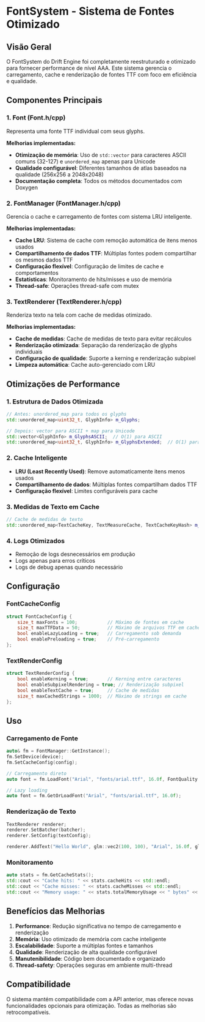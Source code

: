 # FontSystem - Sistema de Fontes Otimizado

## Visão Geral

O FontSystem do Drift Engine foi completamente reestruturado e otimizado para fornecer performance de nível AAA. Este sistema gerencia o carregamento, cache e renderização de fontes TTF com foco em eficiência e qualidade.

## Componentes Principais

### 1. Font (Font.h/cpp)
Representa uma fonte TTF individual com seus glyphs.

**Melhorias implementadas:**
- **Otimização de memória**: Uso de `std::vector` para caracteres ASCII comuns (32-127) e `unordered_map` apenas para Unicode
- **Qualidade configurável**: Diferentes tamanhos de atlas baseados na qualidade (256x256 a 2048x2048)
- **Documentação completa**: Todos os métodos documentados com Doxygen

### 2. FontManager (FontManager.h/cpp)
Gerencia o cache e carregamento de fontes com sistema LRU inteligente.

**Melhorias implementadas:**
- **Cache LRU**: Sistema de cache com remoção automática de itens menos usados
- **Compartilhamento de dados TTF**: Múltiplas fontes podem compartilhar os mesmos dados TTF
- **Configuração flexível**: Configuração de limites de cache e comportamentos
- **Estatísticas**: Monitoramento de hits/misses e uso de memória
- **Thread-safe**: Operações thread-safe com mutex

### 3. TextRenderer (TextRenderer.h/cpp)
Renderiza texto na tela com cache de medidas otimizado.

**Melhorias implementadas:**
- **Cache de medidas**: Cache de medidas de texto para evitar recálculos
- **Renderização otimizada**: Separação da renderização de glyphs individuais
- **Configuração de qualidade**: Suporte a kerning e renderização subpixel
- **Limpeza automática**: Cache auto-gerenciado com LRU

## Otimizações de Performance

### 1. Estrutura de Dados Otimizada
```cpp
// Antes: unordered_map para todos os glyphs
std::unordered_map<uint32_t, GlyphInfo> m_Glyphs;

// Depois: vector para ASCII + map para Unicode
std::vector<GlyphInfo> m_GlyphsASCII;  // O(1) para ASCII
std::unordered_map<uint32_t, GlyphInfo> m_GlyphsExtended;  // O(1) para Unicode
```

### 2. Cache Inteligente
- **LRU (Least Recently Used)**: Remove automaticamente itens menos usados
- **Compartilhamento de dados**: Múltiplas fontes compartilham dados TTF
- **Configuração flexível**: Limites configuráveis para cache

### 3. Medidas de Texto em Cache
```cpp
// Cache de medidas de texto
std::unordered_map<TextCacheKey, TextMeasureCache, TextCacheKeyHash> m_TextCache;
```

### 4. Logs Otimizados
- Remoção de logs desnecessários em produção
- Logs apenas para erros críticos
- Logs de debug apenas quando necessário

## Configuração

### FontCacheConfig
```cpp
struct FontCacheConfig {
    size_t maxFonts = 100;           // Máximo de fontes em cache
    size_t maxTTFData = 50;          // Máximo de arquivos TTF em cache
    bool enableLazyLoading = true;   // Carregamento sob demanda
    bool enablePreloading = true;    // Pré-carregamento
};
```

### TextRenderConfig
```cpp
struct TextRenderConfig {
    bool enableKerning = true;       // Kerning entre caracteres
    bool enableSubpixelRendering = true; // Renderização subpixel
    bool enableTextCache = true;     // Cache de medidas
    size_t maxCachedStrings = 1000;  // Máximo de strings em cache
};
```

## Uso

### Carregamento de Fonte
```cpp
auto& fm = FontManager::GetInstance();
fm.SetDevice(device);
fm.SetCacheConfig(config);

// Carregamento direto
auto font = fm.LoadFont("Arial", "fonts/arial.ttf", 16.0f, FontQuality::High);

// Lazy loading
auto font = fm.GetOrLoadFont("Arial", "fonts/arial.ttf", 16.0f);
```

### Renderização de Texto
```cpp
TextRenderer renderer;
renderer.SetBatcher(batcher);
renderer.SetConfig(textConfig);

renderer.AddText("Hello World", glm::vec2(100, 100), "Arial", 16.0f, glm::vec4(1, 1, 1, 1));
```

### Monitoramento
```cpp
auto stats = fm.GetCacheStats();
std::cout << "Cache hits: " << stats.cacheHits << std::endl;
std::cout << "Cache misses: " << stats.cacheMisses << std::endl;
std::cout << "Memory usage: " << stats.totalMemoryUsage << " bytes" << std::endl;
```

## Benefícios das Melhorias

1. **Performance**: Redução significativa no tempo de carregamento e renderização
2. **Memória**: Uso otimizado de memória com cache inteligente
3. **Escalabilidade**: Suporte a múltiplas fontes e tamanhos
4. **Qualidade**: Renderização de alta qualidade configurável
5. **Manutenibilidade**: Código bem documentado e organizado
6. **Thread-safety**: Operações seguras em ambiente multi-thread

## Compatibilidade

O sistema mantém compatibilidade com a API anterior, mas oferece novas funcionalidades opcionais para otimização. Todas as melhorias são retrocompatíveis. 